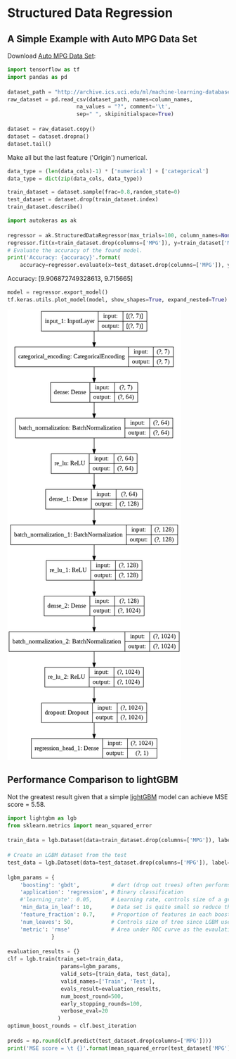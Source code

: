 # Structured Data Regression
## A Simple Example with Auto MPG Data Set

Download [Auto MPG Data Set](https://archive.ics.uci.edu/ml/datasets/auto+mpg):
```python
import tensorflow as tf
import pandas as pd

dataset_path = "http://archive.ics.uci.edu/ml/machine-learning-databases/auto-mpg/auto-mpg.data"
raw_dataset = pd.read_csv(dataset_path, names=column_names,
                      na_values = "?", comment='\t',
                      sep=" ", skipinitialspace=True)

dataset = raw_dataset.copy()
dataset = dataset.dropna()
dataset.tail()
```

Make all but the last feature ('Origin') numerical.
```python
data_type = (len(data_cols)-1) * ['numerical'] + ['categorical']
data_type = dict(zip(data_cols, data_type))
```

```python
train_dataset = dataset.sample(frac=0.8,random_state=0)
test_dataset = dataset.drop(train_dataset.index)
train_dataset.describe()
```

```python
import autokeras as ak

regressor = ak.StructuredDataRegressor(max_trials=100, column_names=None, column_types=data_type)
regressor.fit(x=train_dataset.drop(columns=['MPG']), y=train_dataset['MPG'])
# Evaluate the accuracy of the found model.
print('Accuracy: {accuracy}'.format(
    accuracy=regressor.evaluate(x=test_dataset.drop(columns=['MPG']), y=test_dataset['MPG'])))
```
Accuracy: [9.906872749328613, 9.715665]

```python
model = regressor.export_model()
tf.keras.utils.plot_model(model, show_shapes=True, expand_nested=True)
```

![Network Topology found by autokeras](Reg_Network.png)

## Performance Comparison to lightGBM

Not the greatest result given that a simple [lightGBM](https://lightgbm.readthedocs.io/en/latest/) model can achieve MSE score = 5.58.

```python
import lightgbm as lgb
from sklearn.metrics import mean_squared_error

train_data = lgb.Dataset(data=train_dataset.drop(columns=['MPG']), label=train_dataset['MPG'], categorical_feature=['Origin'], free_raw_data=False)

# Create an LGBM dataset from the test
test_data = lgb.Dataset(data=test_dataset.drop(columns=['MPG']), label=test_dataset['MPG'], categorical_feature=['Origin'], free_raw_data=False)

lgbm_params = {
    'boosting': 'gbdt',          # dart (drop out trees) often performs better
    'application': 'regression', # Binary classification
    #'learning_rate': 0.05,      # Learning rate, controls size of a gradient descent step
    'min_data_in_leaf': 10,      # Data set is quite small so reduce this a bit
    'feature_fraction': 0.7,     # Proportion of features in each boost, controls overfitting
    'num_leaves': 50,            # Controls size of tree since LGBM uses leaf wise splits
    'metric': 'rmse'             # Area under ROC curve as the evaulation metric
              }

evaluation_results = {}
clf = lgb.train(train_set=train_data,
                 params=lgbm_params,
                 valid_sets=[train_data, test_data], 
                 valid_names=['Train', 'Test'],
                 evals_result=evaluation_results,
                 num_boost_round=500,
                 early_stopping_rounds=100,
                 verbose_eval=20
                )
optimum_boost_rounds = clf.best_iteration

preds = np.round(clf.predict(test_dataset.drop(columns=['MPG'])))
print('MSE score = \t {}'.format(mean_squared_error(test_dataset['MPG'], preds)))
```
